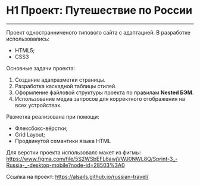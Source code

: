 # H1 Проект: Путешествие по России
------
Проект одностранниченого типового сайта с адаптацией. В разработке использовались:
* HTML5;
* CSS3

Основные задачи проекта:
1. Создание адапразметки страницы.
2. Разработка каскадной таблицы стилей.
3. Оформление файловой структуры проекта по правилам **Nested БЭМ**.
4. Использование медиа запросов для корректного отображения на всех устройствах.

Разметка реализована при помощи:
* Флексбокс-вёрстки;
* Grid Layout;
* Продвинутой семантики языка HTML

Для верстки проекта использовалс макет из фигмы: https://www.figma.com/file/5S2WSbEFL6awjVWJ0NWL8Q/Sprint-3_-Russia-_-desktop-mobile?node-id=28503%3A0

Ссылка на проект: https://alsails.github.io/russian-travel/
